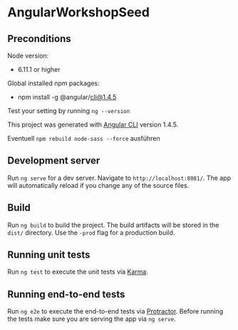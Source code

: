 # AngularWorkshopSeed

## Preconditions
Node version: 
- 6.11.1 or higher

Global installed npm packages:
- npm install -g @angular/cli@1.4.5

Test your setting by running `ng --version`

This project was generated with [Angular CLI](https://github.com/angular/angular-cli) version 1.4.5.

Eventuell `npm rebuild node-sass --force` ausführen

## Development server

Run `ng serve` for a dev server. Navigate to `http://localhost:8081/`. The app will automatically reload if you change any of the source files.

## Build

Run `ng build` to build the project. The build artifacts will be stored in the `dist/` directory. Use the `-prod` flag for a production build.

## Running unit tests

Run `ng test` to execute the unit tests via [Karma](https://karma-runner.github.io).

## Running end-to-end tests

Run `ng e2e` to execute the end-to-end tests via [Protractor](http://www.protractortest.org/).
Before running the tests make sure you are serving the app via `ng serve`.

